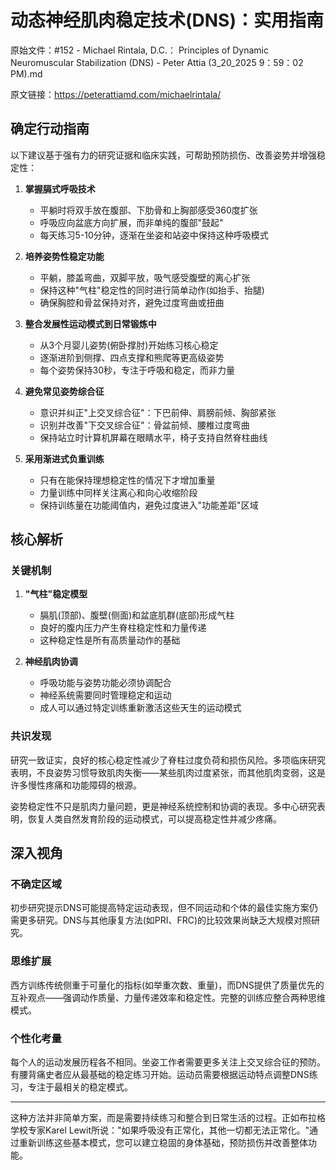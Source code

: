 # 动态神经肌肉稳定技术(DNS)：实用指南

原始文件：#152 - Michael Rintala, D.C.： Principles of Dynamic Neuromuscular Stabilization (DNS) - Peter Attia (3_20_2025 9：59：02 PM).md

原文链接：https://peterattiamd.com/michaelrintala/

## 确定行动指南

以下建议基于强有力的研究证据和临床实践，可帮助预防损伤、改善姿势并增强稳定性：

1. **掌握膈式呼吸技术**
   - 平躺时将双手放在腹部、下肋骨和上胸部感受360度扩张
   - 呼吸应向盆底方向扩展，而非单纯的腹部"鼓起"
   - 每天练习5-10分钟，逐渐在坐姿和站姿中保持这种呼吸模式

2. **培养姿势性稳定功能**
   - 平躺，膝盖弯曲，双脚平放，吸气感受腹壁的离心扩张
   - 保持这种"气柱"稳定性的同时进行简单动作(如抬手、抬腿)
   - 确保胸腔和骨盆保持对齐，避免过度弯曲或扭曲

3. **整合发展性运动模式到日常锻炼中**
   - 从3个月婴儿姿势(俯卧撑肘)开始练习核心稳定
   - 逐渐进阶到侧撑、四点支撑和熊爬等更高级姿势
   - 每个姿势保持30秒，专注于呼吸和稳定，而非力量

4. **避免常见姿势综合征**
   - 意识并纠正"上交叉综合征"：下巴前伸、肩膀前倾、胸部紧张
   - 识别并改善"下交叉综合征"：骨盆前倾、腰椎过度弯曲
   - 保持站立时计算机屏幕在眼睛水平，椅子支持自然脊柱曲线

5. **采用渐进式负重训练**
   - 只有在能保持理想稳定性的情况下才增加重量
   - 力量训练中同样关注离心和向心收缩阶段
   - 保持训练量在功能阈值内，避免过度进入"功能差距"区域

## 核心解析

### 关键机制

1. **"气柱"稳定模型**
   - 膈肌(顶部)、腹壁(侧面)和盆底肌群(底部)形成气柱
   - 良好的腹内压力产生脊柱稳定性和力量传递
   - 这种稳定性是所有高质量动作的基础

2. **神经肌肉协调**
   - 呼吸功能与姿势功能必须协调配合
   - 神经系统需要同时管理稳定和运动
   - 成人可以通过特定训练重新激活这些天生的运动模式

### 共识发现

研究一致证实，良好的核心稳定性减少了脊柱过度负荷和损伤风险。多项临床研究表明，不良姿势习惯导致肌肉失衡——某些肌肉过度紧张，而其他肌肉变弱，这是许多慢性疼痛和功能障碍的根源。

姿势稳定性不只是肌肉力量问题，更是神经系统控制和协调的表现。多中心研究表明，恢复人类自然发育阶段的运动模式，可以提高稳定性并减少疼痛。

## 深入视角

### 不确定区域

初步研究提示DNS可能提高特定运动表现，但不同运动和个体的最佳实施方案仍需更多研究。DNS与其他康复方法(如PRI、FRC)的比较效果尚缺乏大规模对照研究。

### 思维扩展

西方训练传统侧重于可量化的指标(如举重次数、重量)，而DNS提供了质量优先的互补观点——强调动作质量、力量传递效率和稳定性。完整的训练应整合两种思维模式。

### 个性化考量

每个人的运动发展历程各不相同。坐姿工作者需要更多关注上交叉综合征的预防。有腰背痛史者应从最基础的稳定练习开始。运动员需要根据运动特点调整DNS练习，专注于最相关的稳定模式。

---

这种方法并非简单方案，而是需要持续练习和整合到日常生活的过程。正如布拉格学校专家Karel Lewit所说："如果呼吸没有正常化，其他一切都无法正常化。"通过重新训练这些基本模式，您可以建立稳固的身体基础，预防损伤并改善整体功能。